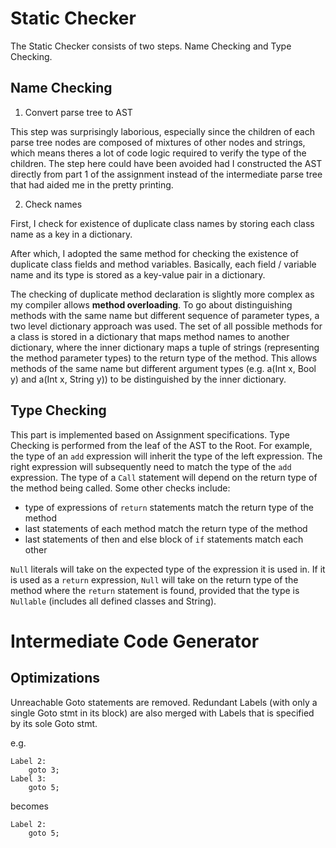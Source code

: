 # Static Checker

The Static Checker consists of two steps. Name Checking and Type Checking.

## Name Checking

1. Convert parse tree to AST 

This step was surprisingly laborious, especially since the children of each parse tree nodes are composed of mixtures of other nodes and strings, which means theres a lot of code logic required to verify the type of the children. The step here could have been avoided had I constructed the AST directly from part 1 of the assignment instead of the intermediate parse tree that had aided me in the pretty printing.

2. Check names

First, I check for existence of duplicate class names by storing each class name as a key in a dictionary. 

After which, I adopted the same method for checking the existence of duplicate class fields and method variables. Basically, each field / variable name and its type is stored as a key-value pair in a dictionary.

The checking of duplicate method declaration is slightly more complex as my compiler allows **method overloading**. To go about distinguishing methods with the same name but different sequence of parameter types, a two level dictionary approach was used. The set of all possible methods for a class is stored in a dictionary that maps method names to another dictionary, where the inner dictionary maps a tuple of strings (representing the method parameter types) to the return type of the method. This allows methods of the same name but different argument types (e.g. a(Int x, Bool y) and a(Int x, String y)) to be distinguished by the inner dictionary.

## Type Checking

This part is implemented based on Assignment specifications. Type Checking is performed from the leaf of the AST to the Root. For example, the type of an `add` expression will inherit the type of the left expression. The right expression will subsequently need to match the type of the `add` expression. The type of a `Call` statement will depend on the return type of the method being called. Some other checks include:
- type of expressions of `return` statements match the return type of the method
- last statements of each method match the return type of the method
- last statements of then and else block of `if` statements match each other


`Null` literals will take on the expected type of the expression it is used in. If it is used as a `return` expression, `Null` will take on the return type of the method where the `return` statement is found, provided that the type is `Nullable` (includes all defined classes and String).

# Intermediate Code Generator


## Optimizations
Unreachable Goto statements are removed. Redundant Labels (with only a single Goto stmt in its block) are also merged with Labels that is specified by its sole Goto stmt.

e.g.
```
Label 2:
    goto 3;
Label 3:
    goto 5;
```
becomes
```
Label 2:
    goto 5;
```